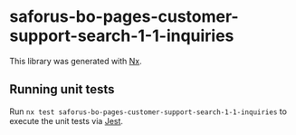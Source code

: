 # saforus-bo-pages-customer-support-search-1-1-inquiries

This library was generated with [Nx](https://nx.dev).

## Running unit tests

Run `nx test saforus-bo-pages-customer-support-search-1-1-inquiries` to execute the unit tests via [Jest](https://jestjs.io).
